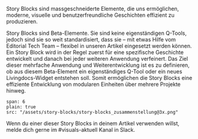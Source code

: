 Story Blocks sind massgeschneiderte Elemente, die uns ermöglichen, moderne, visuelle und benutzerfreundliche Geschichten effizient zu produzieren. 

Story Blocks sind Beta-Elemente. Sie sind keine eigenständigen Q-Tools, jedoch sind sie so weit standardisiert, dass sie – mit etwas Hilfe vom Editorial Tech Team – flexibel in unseren Artikel eingesetzt werden können. Ein Story Block wird in der Regel zuerst für eine spezifische Geschichte entwickelt und danach bei jeder weiteren Anwendung verfeinert. Das Ziel dieser mehrfache Anwendung und Weiterentwicklung ist es zu definieren, ob aus diesem Beta-Element ein eigenständiges Q-Tool oder ein neues Livingdocs-Widget entstehen soll. Somit ermöglichen die Story Blocks eine effiziente Entwicklung von modularen Einheiten über mehrere Projekte hinweg. 


```image
span: 6
plain: true
src: "/assets/story-blocks/story-blocks_zusammenstellung@3x.png"
```

Wenn du einer dieser Story Blocks in deinem Artikel verwenden willst, melde dich gerne im #visuals-aktuell Kanal in Slack.

